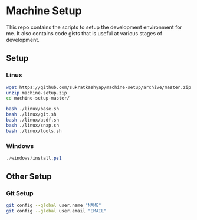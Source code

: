 # Machine Setup

This repo contains the scripts to setup the development environment for me. It also contains code gists that is useful at various stages of development.

## Setup

### Linux

```bash
wget https://github.com/sukratkashyap/machine-setup/archive/master.zip -O machine-setup.zip
unzip machine-setup.zip
cd machine-setup-master/

bash ./linux/base.sh
bash ./linux/git.sh
bash ./linux/asdf.sh
bash ./linux/snap.sh
bash ./linux/tools.sh
```

### Windows

```powershell
./windows/install.ps1
```

## Other Setup

### Git Setup
```bash
git config --global user.name "NAME"
git config --global user.email "EMAIL"
```
